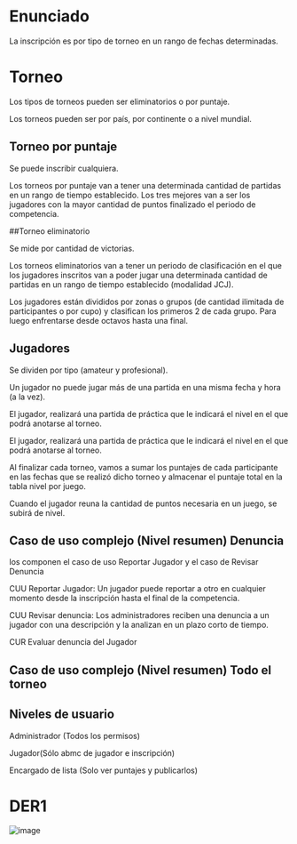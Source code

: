# Enunciado
La inscripción es por tipo de torneo en un rango de fechas determinadas.

# Torneo

Los tipos de torneos pueden ser eliminatorios o por puntaje. 

Los torneos pueden ser por país, por continente o a nivel mundial.

## Torneo por puntaje
Se puede inscribir cualquiera.

Los torneos por puntaje van a tener una determinada cantidad de partidas en un rango  de tiempo establecido. Los tres mejores van a ser los jugadores con la mayor cantidad de puntos finalizado el periodo de competencia.
 
##Torneo eliminatorio  

Se mide por cantidad de victorias.

Los torneos eliminatorios van a tener un periodo de clasificación en el que los jugadores inscritos van a poder jugar una determinada cantidad de partidas en un rango de tiempo establecido (modalidad JCJ).

Los jugadores están divididos por zonas o grupos (de cantidad ilimitada de participantes o por cupo) y clasifican los primeros 2 de cada grupo. Para luego enfrentarse desde octavos hasta una final. 

## Jugadores

Se dividen por tipo (amateur y profesional).

Un jugador no puede jugar más de una partida en una misma fecha y hora (a la vez).

El jugador, realizará una partida de práctica que le indicará el nivel en el que podrá anotarse al torneo.

El jugador, realizará una partida de práctica que le indicará el nivel en el que podrá anotarse al torneo.

Al finalizar cada torneo, vamos a sumar los puntajes de cada participante en las fechas que se realizó dicho torneo y almacenar el puntaje total en la tabla nivel por juego. 

Cuando el jugador reuna la cantidad de puntos necesaria en un juego, se subirá de nivel.

## Caso de uso complejo (Nivel resumen)    Denuncia
los componen el caso de uso Reportar Jugador y el caso de Revisar Denuncia

CUU Reportar Jugador: Un jugador puede reportar a otro en cualquier momento desde la inscripción hasta el final de la competencia.

CUU Revisar denuncia: Los administradores reciben una denuncia a un jugador con una descripción y la analizan en un plazo corto de tiempo.

CUR Evaluar denuncia del Jugador 

## Caso de uso complejo (Nivel resumen)    Todo el torneo


## Niveles de usuario

Administrador (Todos los permisos)

Jugador(Sólo abmc de jugador e inscripción)

Encargado de lista (Solo ver puntajes y publicarlos)


# DER1
![image](https://user-images.githubusercontent.com/64239565/127723218-47d72a7a-904f-450e-817a-229d1bc5613e.png)



